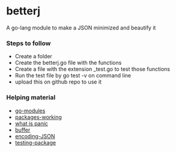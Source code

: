 # betterj
A go-lang module to make a JSON minimized and beautify it 

### Steps to follow
* Create a folder 
* Create the betterj.go file with the functions 
* Create a file with the extension _test.go to test those functions
* Run the test file by go test -v on command line
* upload this on github repo to use it

### Helping material
* [go-modules](https://dev.to/kingkunte_/go-modules-beginners-guide-4a7p#:~:text=In%20the%20Go%20programming%20language,in%20the%20module's%20root%20directory.)
* [packages-working](https://www.youtube.com/watch?v=gwimC8T9kok&list=PLXQpH_kZIxTWUe-Ee-DZEX5gfeoo4tHV6&index=30)
* [what is panic](https://gobyexample.com/panic)
* [buffer](https://pkg.go.dev/bytes#example-Buffer)
* [encoding-JSON](https://pkg.go.dev/encoding/json)
* [testing-package](https://pkg.go.dev/testing)
